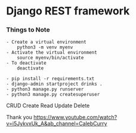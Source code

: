 # Django REST framework

### Things to Note
	- Create a virtual environment 
		python3 -m venv myenv
	- Activate the virtual environment
		source myenv/bin/activate
	- To deactivate
		deactivate 

	- pip install -r requirements.txt
	- django-admin startproject drinks .
	- python3 manage.py runserver
	- python3 manage.py createsuperuser

CRUD
Create
Read
Update
Delete

Thank you https://www.youtube.com/watch?v=i5JykvxUk_A&ab_channel=CalebCurry